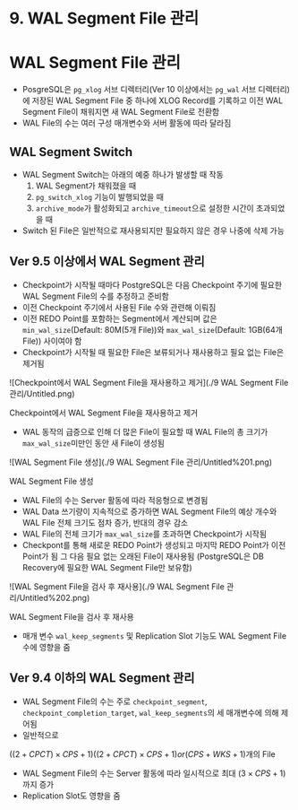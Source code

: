 # 9. WAL Segment File 관리

# WAL Segment File 관리

- PosgreSQL은 `pg_xlog` 서브 디렉터리(Ver 10 이상에서는 `pg_wal` 서브 디렉터리)에 저장된 WAL Segment File 중 하나에 XLOG Record를 기록하고 이전 WAL Segment File이 채워지면 새 WAL Segment File로 전환함
- WAL File의 수는 여러 구성 매개변수와 서버 활동에 따라 달라짐

## WAL Segment Switch

- WAL Segment Switch는 아래의 예중 하나가 발생할 때 작동
    1. WAL Segment가 채워졌을 때
    2. `pg_switch_xlog` 기능이 발행되었을 때
    3. `archive_mode`가 활성화되고 `archive_timeout`으로 설정한 시간이 초과되었을 때
- Switch 된 File은 일반적으로 재사용되지만 필요하지 않은 경우 나중에 삭제 가능

## Ver 9.5 이상에서 WAL Segment 관리

- Checkpoint가 시작될 때마다 PostgreSQL은 다음 Checkpoint 주기에 필요한 WAL Segment File의 수를 추정하고 준비함
- 이전 Checkpoint 주기에서 사용된 File 수와 관련해 이뤄짐
- 이전 REDO Point를 포함하는 Segment에서 계산되며 값은 `min_wal_size`(Default: 80M(5개 File))와 `max_wal_size`(Default: 1GB(64개 File)) 사이여야 함
- Checkpoint가 시작될 때 필요한 File은 보류되거나 재사용하고 필요 없는 File은 제거됨

![Checkpoint에서 WAL Segment File을 재사용하고 제거](./9 WAL Segment File 관리/Untitled.png)

Checkpoint에서 WAL Segment File을 재사용하고 제거

- WAL 동작의 급증으로 인해 더 많은 File이 필요할 때 WAL File의 총 크기가 `max_wal_size`미만인 동안 새 File이 생성됨

![WAL Segment File 생성](./9 WAL Segment File 관리/Untitled%201.png)

WAL Segment File 생성

- WAL File의 수는 Server 활동에 따라 적응형으로 변경됨
- WAL Data 쓰기량이 지속적으로 증가하면 WAL Segment File의 예상 개수와 WAL File 전체 크기도 점차 증가, 반대의 경우 감소
- WAL File의 전체 크기가 `max_wal_size`를 초과하면 Checkpoint가 시작됨
- Checkpont를 통해 새로운 REDO Point가 생성되고 마지막 REDO Point가 이전 Point가 됨
그 다음 필요 없는 오래된 File이 재사용됨
(PostgreSQL은 DB Recovery에 필요한 WAL Segment File만 보유함)

![WAL Segment File을 검사 후 재사용](./9 WAL Segment File 관리/Untitled%202.png)

WAL Segment File을 검사 후 재사용

- 매개 변수 `wal_keep_segments` 및 Replication Slot 기능도 WAL Segment File 수에 영향을 줌

## Ver 9.4 이하의 WAL Segment 관리

- WAL Segment File의 수는 주로 `checkpoint_segment`, `checkpoint_completion_target`, `wal_keep_segments`의 세 매개변수에 의해 제어됨
- 일반적으로

$((2+CPCT)×CPS+1)((2+CPCT)×CPS+1) or (CPS+WKS+1)$개의 File
- WAL Segment File의 수는 Server 활동에 따라 일시적으로 최대 $(3×CPS+1)$까지 증가
- Replication Slot도 영향을 줌